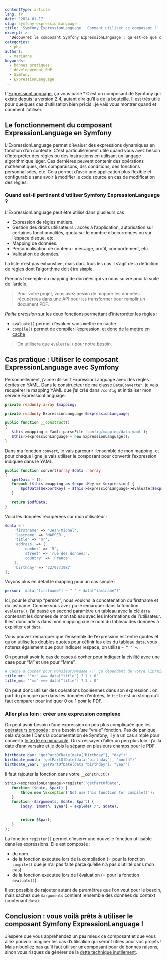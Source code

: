 ```yaml
---
contentType: article
lang: fr
date: '2024-01-17'
slug: symfony-expressionlanguage
title: 'Symfony ExpressionLanguage : Comment utiliser ce composant ?'
excerpt: >-
  "Découvrez le composant Symfony ExpressionLanguage : qu'est-ce que c'est ? Quand et comment l'utiliser ? Comment créer des expressions lors de cas plus complexes ?"
categories:
  - php
authors:
  - marianne
keywords:
  - bonnes pratiques
  - développement PHP
  - Symfony
  - ExpressionLanguage
---
```


L’[ExpressionLanguage](https://symfony.com/doc/current/components/expression_language.html), ça vous parle ? C’est un composant de Symfony qui existe depuis la version 2.4, autant dire qu’il a de la bouteille. Il est très utile pour quelques cas d’utilisation bien précis : je vais vous montrer quand et comment l’utiliser.

## Le fonctionnement du composant ExpressionLanguage en Symfony

L’ExpressionLanguage permet d’évaluer des expressions dynamiques en fonction d’un contexte. C'est particulièrement utile quand vous avez besoin d’interpréter des règles ou des instructions en utilisant un langage algorithmique léger. Ces dernières peuvent contenir des opérations mathématiques, des comparaisons, des conditions, des fonctions personnalisées, etc. Cela permet d’avoir une application plus flexible et configurable sans avoir à modifier le code source en cas de modification des règles.

### Quand est-il pertinent d'utiliser Symfony ExpressionLanguage ?

L’ExpressionLanguage peut être utilisé dans plusieurs cas :
-   Expression de règles métiers.
-   Gestion des droits utilisateurs : accès à l’application, autorisation sur certaines fonctionnalités, quota sur le nombre d’occurrences ou sur l’espace disque, etc.
-   Mapping de données.
-   Personnalisation de contenu : message, profil, comportement, etc.
-   Validation de données.

La liste n’est pas exhaustive, mais dans tous les cas il s’agit de la définition de règles dont l’algorithme doit être simple.

Prenons l’exemple du mapping de données qui va nous suivre pour la suite de l’article.

> Pour votre projet, vous avez besoin de mapper les données récupérées dans une API pour les transformer pour remplir un document PDF.

_Petite précision_ sur les deux fonctions permettant d’interpréter les règles :
-   `evaluate()` permet d’évaluer sans mettre en cache
-   `compile()` permet de compiler l’expression, [et donc de la mettre en cache](https://symfony.com/doc/current/components/expression_language.html#caching)

> On utilisera que `evaluate()` pour notre besoin.

## Cas pratique : Utiliser le composant ExpressionLanguage avec Symfony

Personnellement, j’aime utiliser l’ExpressionLanguage avec des règles écrites en YAML.
Dans le constructeur de ma classe `DataConverter`, je vais récupérer le mapping YAML que j’ai créé dans `/config` et initialiser mon service ExpressionLanguage.

```php
private readonly array $mapping;

private readonly ExpressionLanguage $expressionLanguage;

public function __construct()
{
   $this->mapping = Yaml::parseFile('config/mapping/data.yaml');
   $this->expressionLanguage = new ExpressionLanguage();
}
```

Dans ma fonction `convert`, je vais parcourir l’ensemble de mon mapping, et pour chaque ligne je vais utiliser le composant pour convertir l’expression indiquée dans le YAML.

```php
public function convert(array $data): array
{
   $pdfData = [];
   foreach ($this->mapping as $exportKey => $expression) {
       $pdfData[$exportKey] = $this->expressionLanguage->evaluate($expression, ['data' => $data]);
   }

   return $pdfData;
}
```

Voici les données récupérées sur mon utilisateur :
```php
$data = [
    'firstname' => 'Jean-Michel',
    'lastname' => 'MAPPER',
    'title' => 'mr',
    'address' => [
        'number' => '5',
        'street' => 'rue des données',
        'country' => 'France',
    ],
    'birthday' => '22/07/1987'
];
```

Voyons plus en détail le mapping pour un cas simple :

```yaml
person: 'data["firstname"] ~ " " ~ data["lastname"]'
```

Ici, pour le champ “person”, nous voulons la concaténation du firstname et du lastname. Comme vous avez pu le remarquer dans la fonction `evaluate()`, j’ai passé en second paramètre un tableau avec la clé `data` contenant les données de mon tableau avec les informations de l'utilisateur. Il est donc admis dans mon mapping que le nom du tableau des données à exploiter est `data`.

Vous pouvez remarquer que l’ensemble de l’expression est entre quotes et qu’on utilise les doubles quotes pour définir les clés du tableau `data`, vous noterez également que pour indiquer l’espace, on utilise `~ “ “ ~`.

On pourrait avoir le cas de cases à cocher pour indiquer la civilité avec une case pour “M” et une pour “Mme”.

```yaml
# Cache à cocher pour Monsieur/Madame /!\ ça dépendant de votre librairie pour remplir le PDF
title_mr: '"mr" === data["title"] ? 1 : 0'
title_ms: '"ms" === data["title"] ? 1 : 0'
```

On peut donc utiliser des opérations booléennes dans son expression : on part du principe que dans les données d’entrées, le `title` est un string qu’il faut comparer pour indiquer 0 ou 1 pour le PDF.

### Aller plus loin : créer une expression complexe 

On peut avoir besoin d’une expression un peu plus compliquée que les [opérateurs proposés](https://symfony.com/doc/current/reference/formats/expression_language.html#supported-operators) : on a besoin d’une “vraie” fonction.
Pas de panique, cela s’ajoute ! Dans la documentation de Symfony, il y a un cas simple pour convertir [le texte en minuscule](https://symfony.com/doc/current/components/expression_language.html#extending-the-expressionlanguage). On va essayer d’aller un peu plus loin : j’ai la date d’anniversaire et je dois la séparer en plusieurs champs pour le PDF.

```yaml
birthdate_day: 'getPartOfDate(data["birthday"], "day")'
birthdate_month: 'getPartOfDate(data["birthday"], "month")'
birthdate_year: 'getPartOfDate(data["birthday"], "year")'
```

Il faut rajouter la fonction dans votre `__construct()`
```php
$this->expressionLanguage->register('getPartOfDate',
   function ($date, $part) {
       throw new \Exception('Not use this function for compile()');
   },
   function ($arguments, $date, $part) {
       [$day, $month, $year] = explode('/', $date);


       return $$part;
   }
);
```

La fonction `register()` permet d’insérer une nouvelle fonction utilisable dans les expressions. Elle est composée :
-   du nom
-   de la fonction exécutée lors de la compilation (= pour la fonction `compile()` que je n’ai pas faite parce qu’elle n’a pas d’utilité dans mon cas)
-   de la fonction exécutée lors de l’évaluation (= pour la fonction `evaluate()`)

Il est possible de rajouter autant de paramètres que l’on veut pour le besoin, mais sachez que `$arguments` contient l’ensemble des données du context (contenant `data`).


## Conclusion : vous voilà prêts à utiliser le composant Symfony ExpressionLanguage !
J’espère que vous appréhendez un peu mieux ce composant et que vous allez pouvoir imaginer les cas d’utilisation qui seront utiles pour vos projets !
Mais n’oubliez pas qu’il faut utiliser un composant pour de bonnes raisons, sinon vous risquez de générer de la [dette technique inutilement](https://blog.eleven-labs.com/fr/comment-creer-de-la-dette-technique-des-le-debut-d-un-nouveau-projet/).
